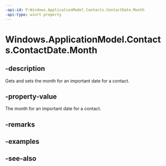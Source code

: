 ```yaml
---
-api-id: P:Windows.ApplicationModel.Contacts.ContactDate.Month
-api-type: winrt property
---
```


<!-- Property syntax
public Windows.Foundation.IReference<uint> Month { get;  set; }
-->

# Windows.ApplicationModel.Contacts.ContactDate.Month

## -description
Gets and sets the month for an important date for a contact.

## -property-value
The month for an important date for a contact.

## -remarks

## -examples

## -see-also
